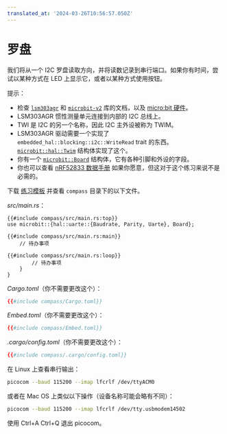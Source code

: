 ```yaml
---
translated_at: '2024-03-26T10:56:57.050Z'
---
```


# 罗盘

我们将从一个 I2C 罗盘读取方向，并将读数记录到串行端口。如果你有时间，尝试以某种方式在 LED 上显示它，或者以某种方式使用按钮。

提示：

- 检查 [`lsm303agr`](https://docs.rs/lsm303agr/latest/lsm303agr/) 和 [`microbit-v2`](https://docs.rs/microbit-v2/latest/microbit/) 库的文档，以及 [micro:bit 硬件](https://tech.microbit.org/hardware/)。
- LSM303AGR 惯性测量单元连接到内部的 I2C 总线上。
- TWI 是 I2C 的另一个名称，因此 I2C 主外设被称为 TWIM。
- LSM303AGR 驱动需要一个实现了 `embedded_hal::blocking::i2c::WriteRead` trait 的东西。[`microbit::hal::Twim`](https://docs.rs/microbit-v2/latest/microbit/hal/struct.Twim.html) 结构体实现了这个。
- 你有一个 [`microbit::Board`](https://docs.rs/microbit-v2/latest/microbit/struct.Board.html) 结构体，它有各种引脚和外设的字段。
- 你也可以查看 [nRF52833 数据手册](https://infocenter.nordicsemi.com/pdf/nRF52833_PS_v1.5.pdf) 如果你愿意，但这对于这个练习来说不是必需的。

下载 [练习模板](../../comprehensive-rust-exercises.zip) 并查看 `compass` 目录下的以下文件。

_src/main.rs_：

<!-- 文件 src/main.rs -->
<!-- mdbook-xgettext: skip -->

```rust,compile_fail
{{#include compass/src/main.rs:top}}
use microbit::{hal::uarte::{Baudrate, Parity, Uarte}, Board};

{{#include compass/src/main.rs:main}}
    // 待办事项

{{#include compass/src/main.rs:loop}}
        // 待办事项
    }
}
```

_Cargo.toml_（你不需要更改这个）：

<!-- 文件 Cargo.toml -->
<!-- mdbook-xgettext: skip -->

```toml
{{#include compass/Cargo.toml}}
```

_Embed.toml_（你不需要更改这个）：

<!-- 文件 Embed.toml -->
<!-- mdbook-xgettext: skip -->

```toml
{{#include compass/Embed.toml}}
```

_.cargo/config.toml_（你不需要更改这个）：

<!-- mdbook-xgettext: skip -->

```toml
{{#include compass/.cargo/config.toml}}
```

在 Linux 上查看串行输出：

<!-- mdbook-xgettext: skip -->

```sh
picocom --baud 115200 --imap lfcrlf /dev/ttyACM0
```

或者在 Mac OS 上类似以下操作（设备名称可能会略有不同）：

<!-- mdbook-xgettext: skip -->

```sh
picocom --baud 115200 --imap lfcrlf /dev/tty.usbmodem14502
```

使用 Ctrl+A Ctrl+Q 退出 picocom。
